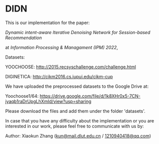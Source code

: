 # DIDN
This is our implementation for the paper:

_Dynamic intent-aware Iterative Denoising Network for Session-based Recommendation_

at _Information Processing & Managament (IPM) 2022_, 

Datasets:

YOOCHOOSE: http://2015.recsyschallenge.com/challenge.html

DIGINETICA: http://cikm2016.cs.iupui.edu/cikm-cup

We have uploaded the preprocessed datasets to the Google Drive at:

Yoochoose1/64: https://drive.google.com/file/d/1k8XHr0x5-7CN-jyaqb1raDrUpgLhXmId/view?usp=sharing

Please download the files and add them under the folder 'datasets'.

In case that you have any difficulty about the implementation or you are interested in our work,  please feel free to communicate with us by:

Author: Xiaokun Zhang (kun@mail.dlut.edu.cn / 1210940418@qq.com)
